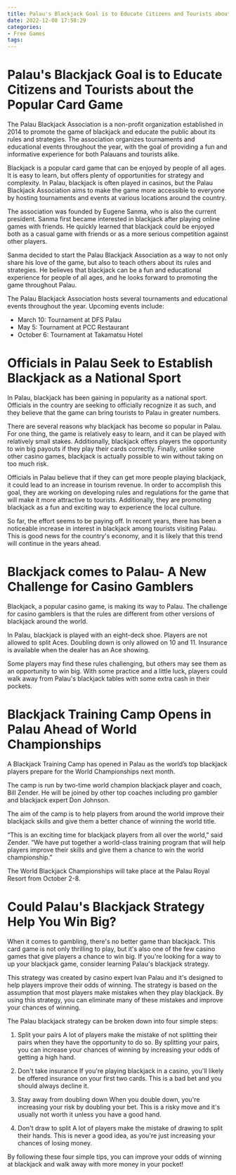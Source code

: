 ```yaml
---
title: Palau's Blackjack Goal is to Educate Citizens and Tourists about the Popular Card Game 
date: 2022-12-08 17:58:29
categories:
- Free Games
tags:
---
```



#  Palau's Blackjack Goal is to Educate Citizens and Tourists about the Popular Card Game 

The Palau Blackjack Association is a non-profit organization established in 2014 to promote the game of blackjack and educate the public about its rules and strategies. The association organizes tournaments and educational events throughout the year, with the goal of providing a fun and informative experience for both Palauans and tourists alike.

Blackjack is a popular card game that can be enjoyed by people of all ages. It is easy to learn, but offers plenty of opportunities for strategy and complexity. In Palau, blackjack is often played in casinos, but the Palau Blackjack Association aims to make the game more accessible to everyone by hosting tournaments and events at various locations around the country.

The association was founded by Eugene Sanma, who is also the current president. Sanma first became interested in blackjack after playing online games with friends. He quickly learned that blackjack could be enjoyed both as a casual game with friends or as a more serious competition against other players.

Sanma decided to start the Palau Blackjack Association as a way to not only share his love of the game, but also to teach others about its rules and strategies. He believes that blackjack can be a fun and educational experience for people of all ages, and he looks forward to promoting the game throughout Palau.

The Palau Blackjack Association hosts several tournaments and educational events throughout the year. Upcoming events include:

- March 10: Tournament at DFS Palau
- May 5: Tournament at PCC Restaurant
- October 6: Tournament at Takamatsu Hotel

#  Officials in Palau Seek to Establish Blackjack as a National Sport 

In Palau, blackjack has been gaining in popularity as a national sport. Officials in the country are seeking to officially recognize it as such, and they believe that the game can bring tourists to Palau in greater numbers.

There are several reasons why blackjack has become so popular in Palau. For one thing, the game is relatively easy to learn, and it can be played with relatively small stakes. Additionally, blackjack offers players the opportunity to win big payouts if they play their cards correctly. Finally, unlike some other casino games, blackjack is actually possible to win without taking on too much risk.

Officials in Palau believe that if they can get more people playing blackjack, it could lead to an increase in tourism revenue. In order to accomplish this goal, they are working on developing rules and regulations for the game that will make it more attractive to tourists. Additionally, they are promoting blackjack as a fun and exciting way to experience the local culture.

So far, the effort seems to be paying off. In recent years, there has been a noticeable increase in interest in blackjack among tourists visiting Palau. This is good news for the country's economy, and it is likely that this trend will continue in the years ahead.

#  Blackjack comes to Palau- A New Challenge for Casino Gamblers 

Blackjack, a popular casino game, is making its way to Palau. The challenge for casino gamblers is that the rules are different from other versions of blackjack around the world.

In Palau, blackjack is played with an eight-deck shoe. Players are not allowed to split Aces. Doubling down is only allowed on 10 and 11. Insurance is available when the dealer has an Ace showing.

Some players may find these rules challenging, but others may see them as an opportunity to win big. With some practice and a little luck, players could walk away from Palau's blackjack tables with some extra cash in their pockets.

#  Blackjack Training Camp Opens in Palau Ahead of World Championships 

A Blackjack Training Camp has opened in Palau as the world’s top blackjack players prepare for the World Championships next month.

The camp is run by two-time world champion blackjack player and coach, Bill Zender. He will be joined by other top coaches including pro gambler and blackjack expert Don Johnson.

The aim of the camp is to help players from around the world improve their blackjack skills and give them a better chance of winning the world title.

“This is an exciting time for blackjack players from all over the world,” said Zender. “We have put together a world-class training program that will help players improve their skills and give them a chance to win the world championship.”

The World Blackjack Championships will take place at the Palau Royal Resort from October 2-8.

#  Could Palau's Blackjack Strategy Help You Win Big?

When it comes to gambling, there's no better game than blackjack. This card game is not only thrilling to play, but it's also one of the few casino games that give players a chance to win big. If you're looking for a way to up your blackjack game, consider learning Palau's blackjack strategy.

This strategy was created by casino expert Ivan Palau and it's designed to help players improve their odds of winning. The strategy is based on the assumption that most players make mistakes when they play blackjack. By using this strategy, you can eliminate many of these mistakes and improve your chances of winning.

The Palau blackjack strategy can be broken down into four simple steps:

1. Split your pairs A lot of players make the mistake of not splitting their pairs when they have the opportunity to do so. By splitting your pairs, you can increase your chances of winning by increasing your odds of getting a high hand.

2. Don't take insurance If you're playing blackjack in a casino, you'll likely be offered insurance on your first two cards. This is a bad bet and you should always decline it.

3. Stay away from doubling down When you double down, you're increasing your risk by doubling your bet. This is a risky move and it's usually not worth it unless you have a good hand.

4. Don't draw to split A lot of players make the mistake of drawing to split their hands. This is never a good idea, as you're just increasing your chances of losing money.

By following these four simple tips, you can improve your odds of winning at blackjack and walk away with more money in your pocket!